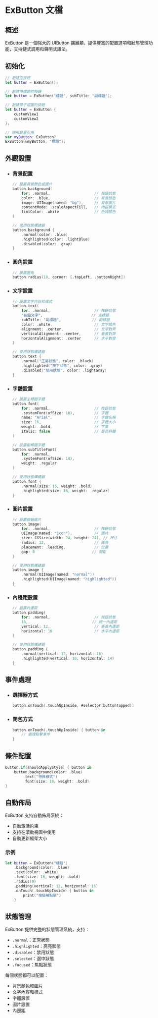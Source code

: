 # ExButton 文檔

## 概述
ExButton 是一個強大的 UIButton 擴展類，提供豐富的配置選項和狀態管理功能，支持鏈式調用和聲明式語法。

## 初始化
```swift
// 創建空按鈕
let button = ExButton();

// 創建帶標題的按鈕
let button = ExButton("標題", subTitle: "副標題");

// 創建帶子視圖的按鈕
let button = ExButton {
    customView1
    customView2
};

// 使用變量引用
var myButton: ExButton?
ExButton(&myButton, "標題");
```

## 外觀設置

- ### 背景配置
    ```swift
    // 設置背景顏色或圖片
    button.background(
        for: .normal,                    // 按鈕狀態
        color: .blue,                    // 背景顏色
        image: UIImage(named: "bg"),     // 背景圖片
        contentMode: .scaleAspectFill,   // 內容模式
        tintColor: .white                // 色調顏色
    )

    // 使用狀態構建器
    button.background {
        .normal(color: .blue)
        .highlighted(color: .lightBlue)
        .disabled(color: .gray)
    }
    ```
- ### 圓角設置
    ```swift
    // 設置圓角
    button.radius(10, corner: [.topLeft, .bottomRight])
    ```
- ### 文字設置
    ```swift
    // 設置文字內容和樣式
    button.text(
        for: .normal,                    // 按鈕狀態
        "按鈕文字",                      // 主標題
        subTitle: "副標題",              // 副標題
        color: .white,                   // 文字顏色
        alignment: .center,              // 文字對齊
        verticalAlignment: .center,      // 垂直對齊
        horzontalAlignment: .center      // 水平對齊
    )

    // 使用狀態構建器
    button.text {
        .normal("正常狀態", color: .black)
        .highlighted("按下狀態", color: .gray)
        .disabled("禁用狀態", color: .lightGray)
    }
    ```
- ### 字體設置
    ```swift
    // 設置主標題字體
    button.font(
        for: .normal,                    // 按鈕狀態
        .systemFont(ofSize: 16),         // 字體
        name: "Arial",                   // 字體名稱
        size: 16,                        // 字體大小
        weight: .bold,                   // 字重
        italic: false                    // 是否斜體
    )

    // 設置副標題字體
    button.subTitleFont(
        for: .normal,
        .systemFont(ofSize: 14),
        weight: .regular
    )

    // 使用狀態構建器
    button.font {
        .normal(size: 16, weight: .bold)
        .highlighted(size: 16, weight: .regular)
    }
    ```
- ### 圖片設置
    ```swift
    // 設置按鈕圖片
    button.image(
        for: .normal,                    // 按鈕狀態
        UIImage(named: "icon"),          // 圖片
        size: CGSize(width: 24, height: 24), // 尺寸
        radius: 12,                      // 圓角
        placement: .leading,             // 位置
        gap: 8                          // 間距
    )

    // 使用狀態構建器
    button.image {
        .normal(UIImage(named: "normal"))
        .highlighted(UIImage(named: "highlighted"))
    }
    ```
- ### 內邊距設置
    ```swift
    // 設置內邊距
    button.padding(
        for: .normal,                    // 按鈕狀態
        16,                             // 統一內邊距
        vertical: 12,                    // 垂直內邊距
        horizontal: 16                   // 水平內邊距
    )

    // 使用狀態構建器
    button.padding {
        .normal(vertical: 12, horizontal: 16)
        .highlighted(vertical: 10, horizontal: 14)
    }
    ```

## 事件處理

- ### 選擇器方式
    ```swift
    button.onTouch(.touchUpInside, #selector(buttonTapped))
    ```
- ### 閉包方式
    ```swift
    button.onTouch(.touchUpInside) { button in
        // 處理點擊事件
    }
    ```

## 條件配置
```swift
button.if(shouldApplyStyle) { button in
    button.background(color: .blue)
        .text("特殊樣式")
        .font(size: 18, weight: .bold)
}
```

## 自動佈局
ExButton 支持自動佈局系統：
- 自動激活約束
- 支持在滾動視圖中使用
- 自動更新框架大小

### 示例
```swift
let button = ExButton("標題")
    .background(color: .blue)
    .text(color: .white)
    .font(size: 16, weight: .bold)
    .radius(8)
    .padding(vertical: 12, horizontal: 16)
    .onTouch(.touchUpInside) { button in
        print("按鈕被點擊")
    }
```

## 狀態管理
ExButton 提供完整的狀態管理系統，支持：
- `.normal`：正常狀態
- `.highlighted`：高亮狀態
- `.disabled`：禁用狀態
- `.selected`：選中狀態
- `.focused`：焦點狀態

每個狀態都可以配置：
- 背景顏色和圖片
- 文字內容和樣式
- 字體設置
- 圖片設置
- 內邊距
